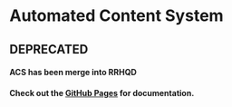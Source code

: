 # Automated Content System
## DEPRECATED
#### ACS has been merge into RRHQD
#### Check out the [GitHub Pages](https://runesrepohub.github.io/RRHQD/) for documentation.
